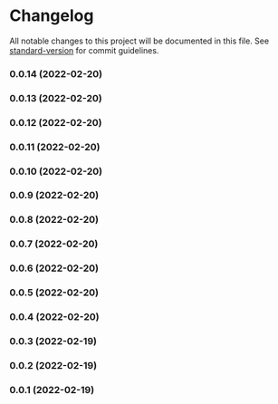 # Changelog

All notable changes to this project will be documented in this file. See [standard-version](https://github.com/conventional-changelog/standard-version) for commit guidelines.

### 0.0.14 (2022-02-20)

### 0.0.13 (2022-02-20)

### 0.0.12 (2022-02-20)

### 0.0.11 (2022-02-20)

### 0.0.10 (2022-02-20)

### 0.0.9 (2022-02-20)

### 0.0.8 (2022-02-20)

### 0.0.7 (2022-02-20)

### 0.0.6 (2022-02-20)

### 0.0.5 (2022-02-20)

### 0.0.4 (2022-02-20)

### 0.0.3 (2022-02-19)

### 0.0.2 (2022-02-19)

### 0.0.1 (2022-02-19)
